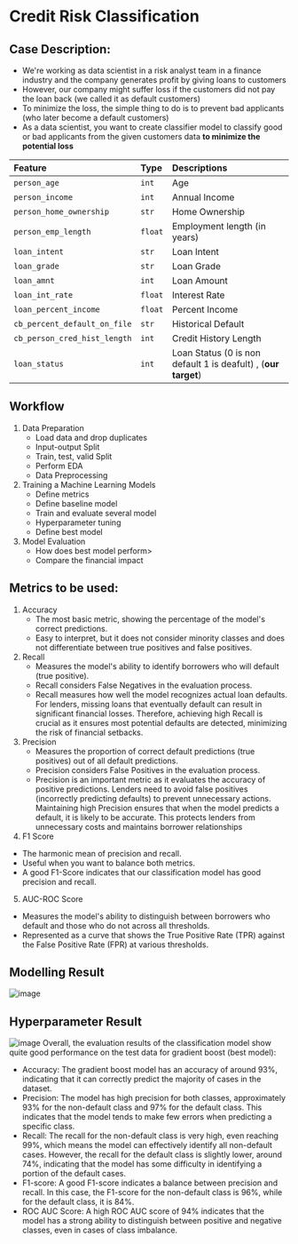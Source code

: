 # Credit Risk Classification

## Case Description: 
- We're working as data scientist in a risk analyst team in a finance industry and the company generates profit by giving loans to customers
- However, our company might suffer loss if the customers did not pay the loan back (we called it as default customers)
- To minimize the loss, the simple thing to do is to prevent bad applicants (who later become a default customers)
- As a data scientist, you want to create classifier model to classify good or bad applicants from the given customers data **to minimize the potential loss**

|Feature|Type|Descriptions|
|:--|:--|:--|
|`person_age`|`int`|Age|
|`person_income`|`int`|Annual Income|
|`person_home_ownership`|`str`|Home Ownership|
|`person_emp_length`|`float`|Employment length (in years)|
|`loan_intent`|`str`|Loan Intent|
|`loan_grade`|`str`|Loan Grade|
|`loan_amnt`|`int`|Loan Amount|
|`loan_int_rate`|`float`|Interest Rate|
|`loan_percent_income`|`float`|Percent Income|
|`cb_percent_default_on_file`|`str`|Historical Default|
|`cb_person_cred_hist_length`|`int`|Credit History Length|
|`loan_status`| `int` | Loan Status (0 is non default 1 is deafult) , (**our target**)|

## Workflow
1. Data Preparation
   - Load data and drop duplicates
   - Input-output Split
   - Train, test, valid Split
   - Perform EDA
   - Data Preprocessing
2. Training a Machine Learning Models
   - Define metrics
   - Define baseline model
   - Train and evaluate several model
   - Hyperparameter tuning
   - Define best model
3. Model Evaluation
    - How does best model perform>
    - Compare the financial impact

## Metrics to be used:
1. Accuracy
   -  The most basic metric, showing the percentage of the model's correct predictions.
   -  Easy to interpret, but it does not consider minority classes and does not differentiate between true positives and false positives.
2. Recall
   -  Measures the model's ability to identify borrowers who will default (true positive).
   -  Recall considers False Negatives in the evaluation process.
   -  Recall measures how well the model recognizes actual loan defaults. For lenders, missing loans that eventually default can result in significant financial losses. Therefore, achieving high Recall is crucial as it ensures most potential defaults are detected, minimizing the risk of financial setbacks.
3. Precision
   -  Measures the proportion of correct default predictions (true positives) out of all default predictions.
   - Precision considers False Positives in the evaluation process.
   -  Precision is an important metric as it evaluates the accuracy of positive predictions. Lenders need to avoid false positives (incorrectly predicting defaults) to prevent unnecessary actions. Maintaining high Precision ensures that when the model predicts a default, it is likely to be accurate. This protects lenders from unnecessary costs and maintains borrower relationships
4.  F1 Score
   -  The harmonic mean of precision and recall.
   -  Useful when you want to balance both metrics.
   -  A good F1-Score indicates that our classification model has good precision and recall.
5.  AUC-ROC Score
   -  Measures the model's ability to distinguish between borrowers who default and those who do not across all thresholds.
   -  Represented as a curve that shows the True Positive Rate (TPR) against the False Positive Rate (FPR) at various thresholds.

## Modelling Result
![image](https://github.com/user-attachments/assets/f4c85b14-4110-41ee-ad80-898e08f744df)

## Hyperparameter Result
![image](https://github.com/user-attachments/assets/164cc70a-13d4-4dd2-86c5-b3efc6ec77b5)
Overall, the evaluation results of the classification model show quite good performance on the test data for gradient boost (best model):
-  Accuracy: The gradient boost model has an accuracy of around 93%, indicating that it can correctly predict the majority of cases in the dataset.
-  Precision: The model has high precision for both classes, approximately 93% for the non-default class and 97% for the default class. This indicates that the model tends to make few errors when predicting a specific class.
-  Recall: The recall for the non-default class is very high, even reaching 99%, which means the model can effectively identify all non-default cases. However, the recall for the default class is slightly lower, around 74%, indicating that the model has some difficulty in identifying a portion of the default cases.
-  F1-score: A good F1-score indicates a balance between precision and recall. In this case, the F1-score for the non-default class is 96%, while for the default class, it is 84%.
-  ROC AUC Score: A high ROC AUC score of 94% indicates that the model has a strong ability to distinguish between positive and negative classes, even in cases of class imbalance.

